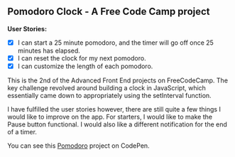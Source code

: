 ## Pomodoro Clock -  A Free Code Camp project

 **User Stories:**
 - [x] I can start a 25 minute pomodoro, and the timer will go off once 25 minutes has elapsed.
 - [x] I can reset the clock for my next pomodoro.
 - [x] I can customize the length of each pomodoro.

This is the 2nd of the Advanced Front End projects on FreeCodeCamp. The key challenge
revolved around building a clock in JavaScript, which essentially came down to
appropriately using the setInterval function.

I have fulfilled the user stories however, there are still quite a few things I
would like to improve on the app. For starters, I would like to make the Pause button
functional. I would also like a different notification for the end of a timer.

You can see this [Pomodoro](https://codepen.io/Pagey/pen/zRWYgw) project on CodePen.
